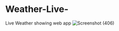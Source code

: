 # Weather-Live-
Live Weather showing web app
![Screenshot (406)](https://user-images.githubusercontent.com/59904264/123943102-6f097500-d9b9-11eb-9d9a-0702debfaaf5.png)
